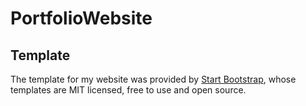 # PortfolioWebsite

## Template

The template for my website was provided by [Start Bootstrap](https://startbootstrap.com/themes/grayscale/), whose templates are MIT licensed, free to use and open source.
